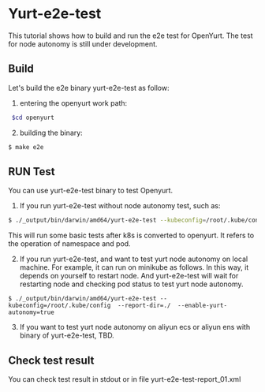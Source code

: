 # Yurt-e2e-test
This tutorial shows how to build and run the e2e test for OpenYurt. The test for node autonomy is still under development.

## Build
Let's build the e2e binary yurt-e2e-test as follow:
1) entering the openyurt work path:
```bash
 $cd openyurt
```

2) building the binary:
```bash
$ make e2e
```

## RUN Test
You can use yurt-e2e-test binary to test Openyurt.
1) If you run yurt-e2e-test without node autonomy test, such as:
```bash
$ ./_output/bin/darwin/amd64/yurt-e2e-test --kubeconfig=/root/.kube/config  --report-dir=./
```
This will run some basic tests after k8s is converted to openyurt. It refers to the operation of namespace and pod.

2) If you run yurt-e2e-test, and want to test yurt node autonomy on local machine. For example, it can run on minikube as follows. In this way, it depends on yourself to restart node. And yurt-e2e-test will wait for restarting node and checking pod status to test yurt node autonomy.
```
$ ./_output/bin/darwin/amd64/yurt-e2e-test --kubeconfig=/root/.kube/config  --report-dir=./  --enable-yurt-autonomy=true
```

3) If you want to test yurt node autonomy on aliyun ecs or aliyun ens with binary of yurt-e2e-test, TBD.

## Check test result
You can check test result in stdout or in file yurt-e2e-test-report_01.xml
